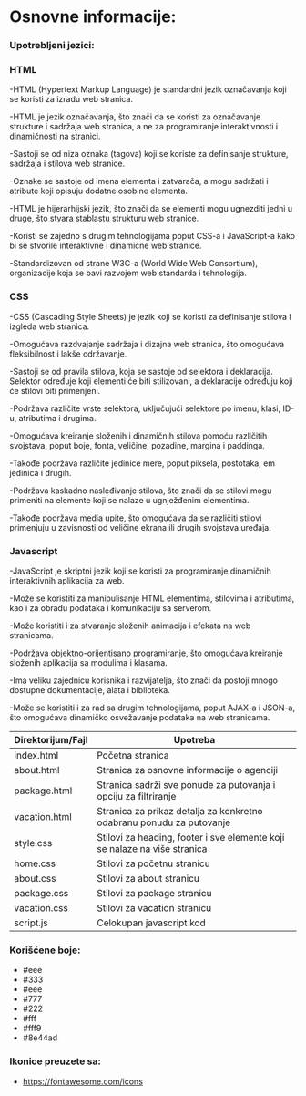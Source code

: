 # Osnovne informacije:

### Upotrebljeni jezici:

### HTML
-HTML (Hypertext Markup Language) je standardni jezik označavanja koji se koristi za izradu web stranica.

-HTML je jezik označavanja, što znači da se koristi za označavanje strukture i sadržaja web stranica, a ne za programiranje interaktivnosti i dinamičnosti na stranici.

-Sastoji se od niza oznaka (tagova) koji se koriste za definisanje strukture, sadržaja i stilova web stranice.

-Oznake se sastoje od imena elementa i zatvarača, a mogu sadržati i atribute koji opisuju dodatne osobine elementa.

-HTML je hijerarhijski jezik, što znači da se elementi mogu ugnezditi jedni u druge, što stvara stablastu strukturu web stranice.

-Koristi se zajedno s drugim tehnologijama poput CSS-a i JavaScript-a kako bi se stvorile interaktivne i dinamične web stranice.

-Standardizovan od strane W3C-a (World Wide Web Consortium), organizacije koja se bavi razvojem web standarda i tehnologija.

### CSS
-CSS (Cascading Style Sheets) je jezik koji se koristi za definisanje stilova i izgleda web stranica.

-Omogućava razdvajanje sadržaja i dizajna web stranica, što omogućava fleksibilnost i lakše održavanje.

-Sastoji se od pravila stilova, koja se sastoje od selektora i deklaracija. Selektor određuje koji elementi će biti stilizovani, a deklaracije određuju koji će stilovi biti primenjeni.

-Podržava različite vrste selektora, uključujući selektore po imenu, klasi, ID-u, atributima i drugima.

-Omogućava kreiranje složenih i dinamičnih stilova pomoću različitih svojstava, poput boje, fonta, veličine, pozadine, margina i paddinga.

-Takođe podržava različite jedinice mere, poput piksela, postotaka, em jedinica i drugih.

-Podržava kaskadno nasleđivanje stilova, što znači da se stilovi mogu primeniti na elemente koji se nalaze u ugnježđenim elementima.

-Takođe podržava media upite, što omogućava da se različiti stilovi primenjuju u zavisnosti od veličine ekrana ili drugih svojstava uređaja.

### Javascript
-JavaScript je skriptni jezik koji se koristi za programiranje dinamičnih interaktivnih aplikacija za web.

-Može se koristiti za manipulisanje HTML elementima, stilovima i atributima, kao i za obradu podataka i komunikaciju sa serverom.

-Može koristiti i za stvaranje složenih animacija i efekata na web stranicama.

-Podržava objektno-orijentisano programiranje, što omogućava kreiranje složenih aplikacija sa modulima i klasama.

-Ima veliku zajednicu korisnika i razvijatelja, što znači da postoji mnogo dostupne dokumentacije, alata i biblioteka.

-Može se koristiti i za rad sa drugim tehnologijama, poput AJAX-a i JSON-a, što omogućava dinamičko osvežavanje podataka na web stranicama.

| Direktorijum/Fajl                                                  | Upotreba                                                                                                                                                                                                                                                                                                                              |
|--------------------------------------------------------------------|---------------------------------------------------------------------------------------------------------------------------------------------------------------------------------------------------------------------------------------------------------------------------------------------------------------------------------------|
| index.html                                                      | Početna stranica
| about.html                                                      | Stranica za osnovne informacije o agenciji 
| package.html                                                      | Stranica sadrži sve ponude za putovanja i opciju za filtriranje
| vacation.html                                                      | Stranica za prikaz detalja za konkretno odabranu ponudu za putovanje 
| style.css                                                      | Stilovi za heading, footer i sve elemente koji se nalaze na više stranica
| home.css                                                      | Stilovi za početnu stranicu
| about.css                                                      | Stilovi za about stranicu
| package.css                                                      | Stilovi za package stranicu
| vacation.css                                                      | Stilovi za vacation stranicu
| script.js                                                      | Celokupan javascript kod

### Korišćene boje:
- #eee
- #333
- #eee
- #777
- #222
- #fff
- #fff9
- #8e44ad

### Ikonice preuzete sa:
- https://fontawesome.com/icons

